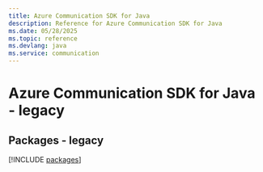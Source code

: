 ```yaml
---
title: Azure Communication SDK for Java
description: Reference for Azure Communication SDK for Java
ms.date: 05/28/2025
ms.topic: reference
ms.devlang: java
ms.service: communication
---
```

# Azure Communication SDK for Java - legacy
## Packages - legacy
[!INCLUDE [packages](communication-index.md)]